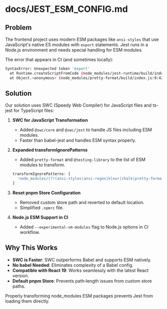 # docs/JEST_ESM_CONFIG.md

## Problem

The frontend project uses modern ESM packages like `ansi-styles` that use JavaScript's
native ES modules with `export` statements. Jest runs in a Node.js environment and needs
special handling for ESM modules.

The error that appears in CI (and sometimes locally):

```bash
SyntaxError: Unexpected token 'export'
  at Runtime.createScriptFromCode (node_modules/jest-runtime/build/index.js:1505:14)
  at Object.<anonymous> (node_modules/pretty-format/build/index.js:9:42)
```

## Solution

Our solution uses SWC (Speedy Web Compiler) for JavaScript files and ts-jest for
TypeScript files:

1. **SWC for JavaScript Transformation**  
   - Added `@swc/core` and `@swc/jest` to handle JS files including ESM modules.  
   - Faster than babel-jest and handles ESM syntax properly.

2. **Expanded transformIgnorePatterns**  
   - Added `pretty-format` and `@testing-library` to the list of ESM modules to transform.

   ```js
   transformIgnorePatterns: [
     'node_modules/(?!(ansi-styles|ansi-regex|kleur|chalk|pretty-format|@testing-library)/)',
   ]
   ```

3. **Reset pnpm Store Configuration**  
   - Removed custom store path and reverted to default location.  
   - Simplified `.npmrc` file.

4. **Node.js ESM Support in CI**  
   - Added `--experimental-vm-modules` flag to Node.js options in CI workflow.

## Why This Works

- **SWC is Faster**: SWC outperforms Babel and supports ESM natively.  
- **No babel Needed**: Eliminates complexity of a Babel config.  
- **Compatible with React 19**: Works seamlessly with the latest React version.  
- **Default pnpm Store**: Prevents path‐length issues from custom store paths.

Properly transforming node_modules ESM packages prevents Jest from loading them directly.
